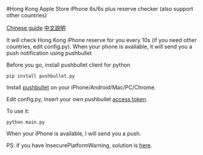 #Hong Kong Apple Store iPhone 6s/6s plus reserve checker (also support other countries)

[Chinese guide][4]
[中文說明][4]

It will check Hong Kong iPhone reserve for you every 10s (if you need other countries, edit config.py).
When your phone is available, it will send you a push notification using pushbullet

Before you go, install pushbullet client for python
```
pip install pushbullet.py
```

Install [pushbullet][1] on your iPhone/Android/Mac/PC/Chrome.

Edit config.py, insert your own pushbullet [access token][2].

To use it:
```
python main.py
```

When your iPhone is available, I will send you a push.

PS: if you have InsecurePlatformWarning, solution is [here][3].

[1]: https://www.pushbullet.com
[2]: https://www.pushbullet.com/#settings/account
[3]: http://stackoverflow.com/a/29202163
[4]: http://it.livekn.com/2015/09/iphone-6s-reserve.html